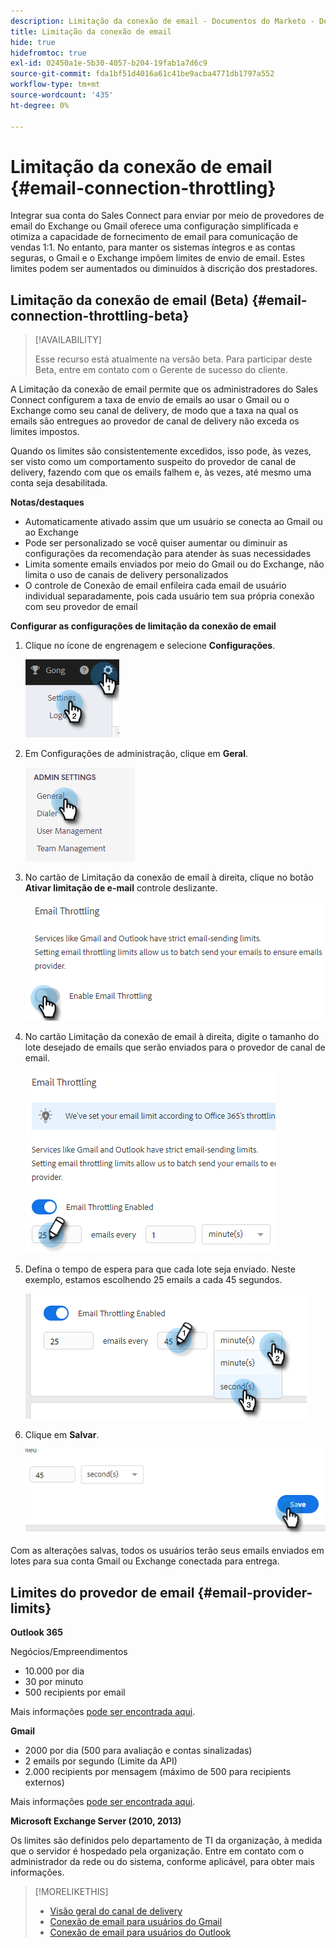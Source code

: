 ```yaml
---
description: Limitação da conexão de email - Documentos do Marketo - Documentação do produto
title: Limitação da conexão de email
hide: true
hidefromtoc: true
exl-id: 02450a1e-5b30-4057-b204-19fab1a7d6c9
source-git-commit: fda1bf51d4016a61c41be9acba4771db1797a552
workflow-type: tm+mt
source-wordcount: '435'
ht-degree: 0%

---
```


# Limitação da conexão de email {#email-connection-throttling}

Integrar sua conta do Sales Connect para enviar por meio de provedores de email do Exchange ou Gmail oferece uma configuração simplificada e otimiza a capacidade de fornecimento de email para comunicação de vendas 1:1. No entanto, para manter os sistemas íntegros e as contas seguras, o Gmail e o Exchange impõem limites de envio de email. Estes limites podem ser aumentados ou diminuídos à discrição dos prestadores.

## Limitação da conexão de email (Beta) {#email-connection-throttling-beta}

>[!AVAILABILITY]
>
>Esse recurso está atualmente na versão beta. Para participar deste Beta, entre em contato com o Gerente de sucesso do cliente.

A Limitação da conexão de email permite que os administradores do Sales Connect configurem a taxa de envio de emails ao usar o Gmail ou o Exchange como seu canal de delivery, de modo que a taxa na qual os emails são entregues ao provedor de canal de delivery não exceda os limites impostos.

Quando os limites são consistentemente excedidos, isso pode, às vezes, ser visto como um comportamento suspeito do provedor de canal de delivery, fazendo com que os emails falhem e, às vezes, até mesmo uma conta seja desabilitada.

**Notas/destaques**

* Automaticamente ativado assim que um usuário se conecta ao Gmail ou ao Exchange
* Pode ser personalizado se você quiser aumentar ou diminuir as configurações da recomendação para atender às suas necessidades
* Limita somente emails enviados por meio do Gmail ou do Exchange, não limita o uso de canais de delivery personalizados
* O controle de Conexão de email enfileira cada email de usuário individual separadamente, pois cada usuário tem sua própria conexão com seu provedor de email

**Configurar as configurações de limitação da conexão de email**

1. Clique no ícone de engrenagem e selecione **Configurações**.

   ![](assets/email-connection-throttling-1.png)

1. Em Configurações de administração, clique em **Geral**.

   ![](assets/email-connection-throttling-2.png)

1. No cartão de Limitação da conexão de email à direita, clique no botão **Ativar limitação de e-mail** controle deslizante.

   ![](assets/email-connection-throttling-3.png)

1. No cartão Limitação da conexão de email à direita, digite o tamanho do lote desejado de emails que serão enviados para o provedor de canal de email.

   ![](assets/email-connection-throttling-4.png)

1. Defina o tempo de espera para que cada lote seja enviado. Neste exemplo, estamos escolhendo 25 emails a cada 45 segundos.

   ![](assets/email-connection-throttling-5.png)

1. Clique em **Salvar**.

   ![](assets/email-connection-throttling-6.png)

Com as alterações salvas, todos os usuários terão seus emails enviados em lotes para sua conta Gmail ou Exchange conectada para entrega.

## Limites do provedor de email {#email-provider-limits}

**Outlook 365**

Negócios/Empreendimentos

* 10.000 por dia
* 30 por minuto
* 500 recipients por email

Mais informações [pode ser encontrada aqui](https://docs.microsoft.com/en-us/office365/servicedescriptions/exchange-online-service-description/exchange-online-limits?redirectedfrom=MSDN#RecipientLimits).

**Gmail**

* 2000 por dia (500 para avaliação e contas sinalizadas)
* 2 emails por segundo (Limite da API)
* 2.000 recipients por mensagem (máximo de 500 para recipients externos)

Mais informações [pode ser encontrada aqui](https://support.google.com/a/answer/166852?hl=en).

**Microsoft Exchange Server (2010, 2013)**

Os limites são definidos pelo departamento de TI da organização, à medida que o servidor é hospedado pela organização. Entre em contato com o administrador da rede ou do sistema, conforme aplicável, para obter mais informações.

>[!MORELIKETHIS]
>
>* [Visão geral do canal de delivery](/help/marketo/product-docs/marketo-sales-connect/email/email-delivery/delivery-channel-overview.md)
>* [Conexão de email para usuários do Gmail](/help/marketo/product-docs/marketo-sales-connect/email-plugins/gmail/email-connection-for-gmail-users.md)
>* [Conexão de email para usuários do Outlook](/help/marketo/product-docs/marketo-sales-connect/email-plugins/msc-for-outlook/email-connection-for-outlook-users.md)


